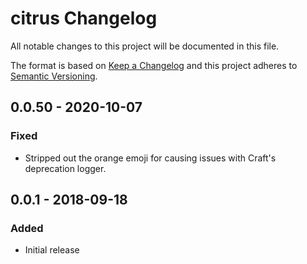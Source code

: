 # citrus Changelog

All notable changes to this project will be documented in this file.

The format is based on [Keep a Changelog](http://keepachangelog.com/) and this project adheres to [Semantic Versioning](http://semver.org/).

## 0.0.50 - 2020-10-07
### Fixed
 - Stripped out the orange emoji for causing issues with Craft's deprecation logger.

## 0.0.1 - 2018-09-18
### Added
 - Initial release
